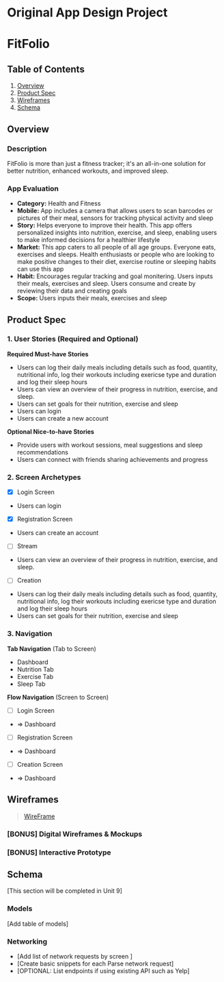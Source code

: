 Original App Design Project 
===

# FitFolio

## Table of Contents

1. [Overview](#Overview)
2. [Product Spec](#Product-Spec)
3. [Wireframes](#Wireframes)
4. [Schema](#Schema)

## Overview

### Description

FitFolio is more than just a fitness tracker; it's an all-in-one solution for better nutrition, enhanced workouts, and improved sleep.


### App Evaluation

- **Category:** Health and Fitness
- **Mobile:**  App includes a camera that allows users to scan barcodes or pictures of their meal, sensors for tracking physical activity and sleep 
- **Story:** Helps everyone to improve their health. This app offers personalized insights into nutrition, exercise, and sleep, enabling users to make informed decisions for a healthier lifestyle
- **Market:** This app caters to all people of all age groups. Everyone eats, exercises and sleeps. Health enthusiasts or people who are looking to make positive changes to their diet, exercise routine or sleeping habits can use this app
- **Habit:** Encourages regular tracking and goal monitering. Users inputs their meals, exercises and sleep. Users consume and create by reviewing their data and creating goals
- **Scope:** Users inputs their meals, exercises and sleep

## Product Spec

### 1. User Stories (Required and Optional)

**Required Must-have Stories**

* Users can log their daily meals including details such as food, quantity, nutritional info, log their workouts including exericse type and duration and log their sleep hours
* Users can view an overview of their progress in nutrition, exercise, and sleep.
* Users can set goals for their nutrition, exercise and sleep
* Users can login
* Users can create a new account

**Optional Nice-to-have Stories**

* Provide users with workout sessions, meal suggestions and sleep recommendations 
* Users can connect with friends sharing achievements and progress

### 2. Screen Archetypes

- [x] Login Screen
* Users can login

- [x] Registration Screen
* Users can create an account

- [ ] Stream
* Users can view an overview of their progress in nutrition, exercise, and sleep.

- [ ] Creation
* Users can log their daily meals including details such as food, quantity, nutritional info, log their workouts including exericse type and duration and log their sleep hours
* Users can set goals for their nutrition, exercise and sleep

### 3. Navigation

**Tab Navigation** (Tab to Screen)

* Dashboard 
* Nutrition Tab
* Exercise Tab
* Sleep Tab

**Flow Navigation** (Screen to Screen)

- [ ] Login Screen
* => Dashboard

- [ ] Registration Screen
* => Dashboard

- [ ] Creation Screen
* => Dashboard
 
## Wireframes

<blockquote class="imgur-embed-pub" lang="en" data-id="GjNekJK"><a href="https://imgur.com/GjNekJK">WireFrame</a></blockquote>



### [BONUS] Digital Wireframes & Mockups

### [BONUS] Interactive Prototype

## Schema 

[This section will be completed in Unit 9]

### Models

[Add table of models]

### Networking

- [Add list of network requests by screen ]
- [Create basic snippets for each Parse network request]
- [OPTIONAL: List endpoints if using existing API such as Yelp]
